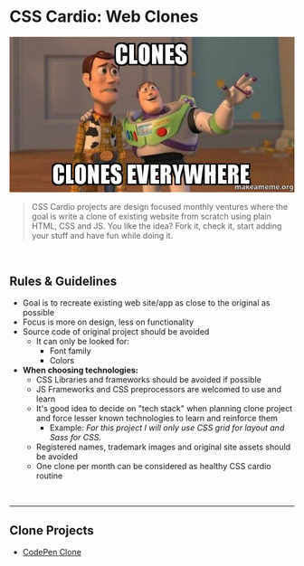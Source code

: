 # CSS Cardio: Web Clones
![Clones, clones everywhere](assets/clones_hero.jpg)


> CSS Cardio projects are design focused monthly ventures where the goal is write a clone of existing website from scratch using plain HTML, CSS and JS. You like the idea? Fork it, check it, start adding your stuff and have fun while doing it.

<br>

## Rules & Guidelines
- Goal is to recreate existing web site/app as close to the original as possible
- Focus is more on design, less on functionality
- Source code of original project should be avoided 
  - It can only be looked for:
    - Font family
    - Colors
- **When choosing technologies:**
  - CSS Libraries and frameworks should be avoided if possible
  - JS Frameworks and CSS preprocessors are welcomed to use and learn
  - It's good idea to decide on "tech stack" when planning clone project and force lesser known technologies to learn and reinforce them
    - Example: _For this project I will only use CSS grid for layout and Sass for CSS._
  - Registered names, trademark images and original site assets should be avoided
  - One clone per month can be considered as healthy CSS cardio routine 

<br>

- - -

## Clone Projects
* [CodePen Clone](https://github.com/dbilanoski/css-cardio-web-clones/tree/master/clones/codepen_clone/)